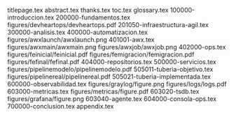 titlepage.tex
abstract.tex
thanks.tex
toc.tex
glossary.tex
100000-introduccion.tex
200000-fundamentos.tex
figures/devheartops/devheartops.pdf
201050-infraestructura-agil.tex
300000-analisis.tex
400000-automatizacion.tex
figures/awxlaunch/awxlaunch.png
401001-awx.tex
figures/awxmain/awxmain.png
figures/awxjob/awxjob.png
402000-ops.tex
figures/feinicial/feinicial.pdf
figures/femigracion/femigracion.pdf
figures/fefinal/fefinal.pdf
404000-repositorios.tex
500000-servicios.tex
figures/pipelinemodelo/pipelinemodelo.pdf
505011-tuberia-objetivo.tex
figures/pipelinereal/pipelinereal.pdf
505021-tuberia-implementada.tex
600000-observabilidad.tex
figures/graylog/figure.png
figures/logs/logs.pdf
603000-metricas.tex
figures/metricas/figure.pdf
603020-tsdb.tex
figures/grafana/figure.png
603040-agente.tex
604000-consola-ops.tex
700000-conclusion.tex
appendix.tex
